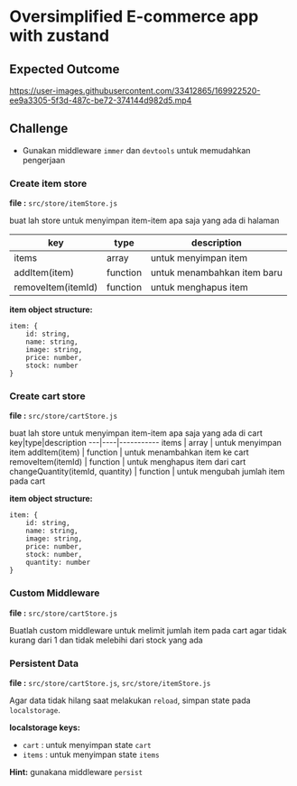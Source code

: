 # Oversimplified E-commerce app with zustand
## Expected Outcome

https://user-images.githubusercontent.com/33412865/169922520-ee9a3305-5f3d-487c-be72-374144d982d5.mp4

## Challenge
- Gunakan middleware `immer` dan `devtools` untuk memudahkan pengerjaan
### Create item store

__file :__ `src/store/itemStore.js`


buat lah store untuk menyimpan item-item apa saja yang ada di halaman

key|type|description
---|----|-----------
items | array | untuk menyimpan item
addItem(item) | function | untuk menambahkan item baru
removeItem(itemId) | function | untuk menghapus item

__item object structure:__
```TS
item: {
    id: string,
    name: string,
    image: string,
    price: number,
    stock: number
}
```

### Create cart store
__file :__ `src/store/cartStore.js`

buat lah store untuk menyimpan item-item apa saja yang ada di cart
key|type|description
---|----|-----------
items | array | untuk menyimpan item
addItem(item) | function | untuk menambahkan item ke cart
removeItem(itemId) | function | untuk menghapus item dari cart
changeQuantity(itemId, quantity) | function | untuk mengubah jumlah item pada cart

__item object structure:__
```TS
item: {
    id: string,
    name: string,
    image: string,
    price: number,
    stock: number,
    quantity: number
}
```

### Custom Middleware
__file :__ `src/store/cartStore.js`

Buatlah custom middleware untuk melimit jumlah item pada cart agar tidak kurang dari 1 dan tidak melebihi dari stock yang ada

### Persistent Data
__file :__ `src/store/cartStore.js`, `src/store/itemStore.js`

Agar data tidak hilang saat melakukan `reload`, simpan state pada `localstorage`.

__localstorage keys:__
- `cart` : untuk menyimpan state `cart`
- `items` : untuk menyimpan state `items`

__Hint:__ gunakana middleware `persist`
